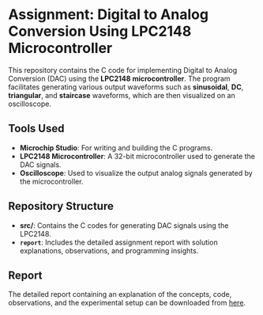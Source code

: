# Assignment: Digital to Analog Conversion Using LPC2148 Microcontroller

This repository contains the C code for implementing Digital to Analog Conversion (DAC) using the **LPC2148 microcontroller**. The program facilitates generating various output waveforms such as **sinusoidal**, **DC**, **triangular**, and **staircase** waveforms, which are then visualized on an oscilloscope.

## Tools Used

- **Microchip Studio**: For writing and building the C programs.
- **LPC2148 Microcontroller**: A 32-bit microcontroller used to generate the DAC signals.
- **Oscilloscope**: Used to visualize the output analog signals generated by the microcontroller.

## Repository Structure

- **src/**: Contains the C codes for generating DAC signals using the LPC2148.
- **`report`**: Includes the detailed assignment report with solution explanations, observations, and programming insights.

## Report

The detailed report containing an explanation of the concepts, code, observations, and the experimental setup can be downloaded from [here](https://github.com/aadarshram/MicroProcessorsLab_EE2016/blob/main/Assignment_9/Assgn9_Report.pdf).
